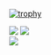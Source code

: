 <!---
bsthen/bsthen is a ✨ special ✨ repository because its `README.md` (this file) appears on your GitHub profile.
You can click the Preview link to take a look at your changes.
--->
[![trophy](https://github-profile-trophy.vercel.app/?username=bsthen&margin-w=8)](https://github.com/bsthen)
<!--
[![My GitHub Stats](https://github-readme-stats.vercel.app/api/?username=bsthen&count_private=true&theme=tokyonight&showicons=true)]()
[![My GitHub Language Stats](https://github-readme-stats.vercel.app/api/top-langs/?username=bsthen&langs_count=5&theme=tokyonight)]()
-->

![](https://github-readme-stats.vercel.app/api?username=bsthen&theme=light&hide_border=false&include_all_commits=true&count_private=true)
![](https://github-readme-streak-stats.herokuapp.com/?user=bsthen&theme=light&hide_border=false)<br/>
![](https://github-readme-stats.vercel.app/api/top-langs/?username=bsthen&theme=light&hide_border=false&include_all_commits=true&count_private=true&layout=compact)
